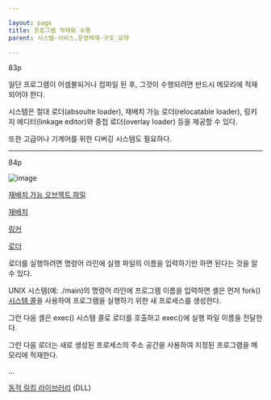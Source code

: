 ```yaml
---

layout: page
title: 프로그램 적재와 수행
parent: 시스템-서비스,운영체제-구조_요약

---
```



83p

일단 프로그램이 어셈블되거나 컴파일 된 후, 그것이 수행되려면 반드시 메모리에 적재되어야 한다.

시스템은 절대 로더(absoulte loader), 재배치 가능 로더(relocatable loader), 링키지 에디터(linkage editor)와 중첩 로더(overlay loader) 등을 제공할 수 있다.

또한 고급어나 기계어를 위한 디버깅 시스템도 필요하다.

---

84p

![image](https://user-images.githubusercontent.com/116250393/213811235-0f07fba0-aad8-4f3c-b915-3c475c76c99d.png)


[재배치 가능 오브젝트 파일](재배치-가능-오브젝트-파일.html)

[재배치](재배치.html)

[링커](링커.html)

[로더](로더.html)

로더를 실행하려면 명령어 라인에 실행 파일의 이름을 입력하기만 하면 된다는 것을 알 수 있다.

UNIX 시스템(예: ./main)의 명령어 라인에 프로그램 이름을 입력하면 셸은 먼저 fork() [시스템 콜](시스템-콜.html)을 사용하여 프로그램을 실행하기 위한 새 프로세스를 생성한다.

그런 다음 셸은 exec() 시스템 콜로 로더를 호출하고 exec()에 실행 파일 이름을 전달한다.

그런 다음 로더는 새로 생성된 프로세스의 주소 공간을 사용하여 지정된 프로그램을 메모리에 적재한다.

...

[동적 링킹 라이브러리](동적-링킹-라이브러리.html) (DLL)